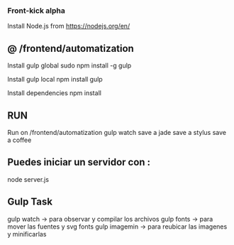 ### Front-kick alpha
Install Node.js from https://nodejs.org/en/

## @ /frontend/automatization
Install gulp global
sudo npm install -g gulp

Install gulp local
npm install gulp

Install dependencies
npm install

## RUN
Run on /frontend/automatization
gulp watch
save a jade
save a stylus
save a coffee

## Puedes iniciar un servidor con :
node server.js

## Gulp Task
gulp watch -> para observar y compilar los archivos
gulp fonts -> para mover las fuentes y svg fonts
gulp imagemin -> para reubicar las imagenes y minificarlas
